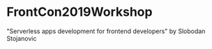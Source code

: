 # FrontCon2019Workshop
"Serverless apps development for frontend developers" by Slobodan Stojanovic
